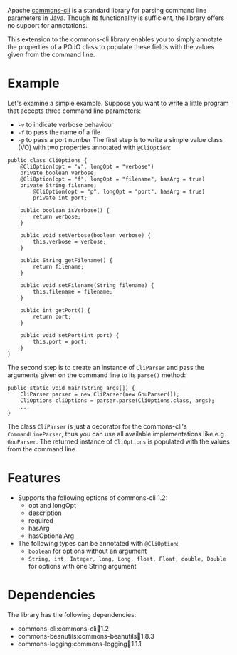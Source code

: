 Apache [commons-cli](http://commons.apache.org/proper/commons-cli/) is a standard library for parsing command line parameters in Java. Though its functionality is sufficient, the library offers no support for annotations.

This extension to the commons-cli library enables you to simply annotate the properties of a POJO class to populate these fields with the values given from the command line.

# Example #
Let's examine a simple example. Suppose you want to write a little program that accepts three command line parameters:
  * `-v` to indicate verbose behaviour
  * `-f` to pass the name of a file
  * `-p` to pass a port number
The first step is to write a simple value class (VO) with two properties annotated with `@CliOption`:
```
public class CliOptions {
	@CliOption(opt = "v", longOpt = "verbose")
	private boolean verbose;
	@CliOption(opt = "f", longOpt = "filename", hasArg = true)
	private String filename;
        @CliOption(opt = "p", longOpt = "port", hasArg = true)
        private int port;

	public boolean isVerbose() {
		return verbose;
	}

	public void setVerbose(boolean verbose) {
		this.verbose = verbose;
	}
	
	public String getFilename() {
		return filename;
	}

	public void setFilename(String filename) {
		this.filename = filename;
	}

	public int getPort() {
		return port;
	}

	public void setPort(int port) {
		this.port = port;
	}
}
```

The second step is to create an instance of `CliParser` and pass the arguments given on the command line to its `parse()` method:
```
public static void main(String args[]) {
	CliParser parser = new CliParser(new GnuParser());
	CliOptions cliOptions = parser.parse(CliOptions.class, args);
	...
}
```
The class `CliParser` is just a decorator for the commons-cli's `CommandLineParser`, thus you can use all available implementations like e.g `GnuParser`. The returned instance of `CliOptions` is populated with the values from the command line.

# Features #
  * Supports the following options of commons-cli 1.2:
    * opt and longOpt
    * description
    * required
    * hasArg
    * hasOptionalArg
  * The following types can be annotated with `@CliOption`:
    * `boolean` for options without an argument
    * `String, int, Integer, long, Long, float, Float, double, Double` for options with one String argument

# Dependencies #
The library has the following dependencies:
  * commons-cli:commons-cli:jar:1.2
  * commons-beanutils:commons-beanutils:jar:1.8.3
  * commons-logging:commons-logging:jar:1.1.1